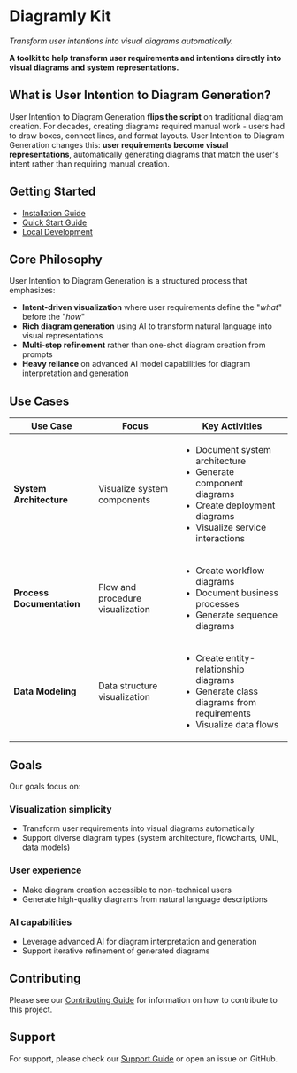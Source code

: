 # Diagramly Kit

*Transform user intentions into visual diagrams automatically.*

**A toolkit to help transform user requirements and intentions directly into visual diagrams and system representations.**

## What is User Intention to Diagram Generation?

User Intention to Diagram Generation **flips the script** on traditional diagram creation. For decades, creating diagrams required manual work - users had to draw boxes, connect lines, and format layouts. User Intention to Diagram Generation changes this: **user requirements become visual representations**, automatically generating diagrams that match the user's intent rather than requiring manual creation.

## Getting Started

- [Installation Guide](installation.md)
- [Quick Start Guide](quickstart.md)
- [Local Development](local-development.md)

## Core Philosophy

User Intention to Diagram Generation is a structured process that emphasizes:

- **Intent-driven visualization** where user requirements define the "_what_" before the "_how_"
- **Rich diagram generation** using AI to transform natural language into visual representations
- **Multi-step refinement** rather than one-shot diagram creation from prompts
- **Heavy reliance** on advanced AI model capabilities for diagram interpretation and generation

## Use Cases

| Use Case | Focus | Key Activities |
|-------|-------|----------------|
| **System Architecture** | Visualize system components | <ul><li>Document system architecture</li><li>Generate component diagrams</li><li>Create deployment diagrams</li><li>Visualize service interactions</li></ul> |
| **Process Documentation** | Flow and procedure visualization | <ul><li>Create workflow diagrams</li><li>Document business processes</li><li>Generate sequence diagrams</li></ul> |
| **Data Modeling** | Data structure visualization | <ul><li>Create entity-relationship diagrams</li><li>Generate class diagrams from requirements</li><li>Visualize data flows</li></ul> |

## Goals

Our goals focus on:

### Visualization simplicity
- Transform user requirements into visual diagrams automatically
- Support diverse diagram types (system architecture, flowcharts, UML, data models)

### User experience
- Make diagram creation accessible to non-technical users
- Generate high-quality diagrams from natural language descriptions

### AI capabilities
- Leverage advanced AI for diagram interpretation and generation
- Support iterative refinement of generated diagrams

## Contributing

Please see our [Contributing Guide](https://github.com/github/diagramly-kit/blob/main/CONTRIBUTING.md) for information on how to contribute to this project.

## Support

For support, please check our [Support Guide](https://github.com/github/diagramly-kit/blob/main/SUPPORT.md) or open an issue on GitHub.

